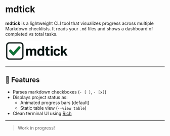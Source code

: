 # mdtick

**mdtick** is a lightweight CLI tool that visualizes progress across multiple Markdown checklists. It reads your `.md` files and shows a dashboard of completed vs total tasks.

<img src="assets/mdtick2.png" alt="mdtick logo" width="200"/>

---

## 🔧 Features

- Parses markdown checkboxes (`- [ ]`, `- [x]`)
- Displays project status as:
  - Animated progress bars (default)
  - Static table view (`--view table`)
- Clean terminal UI using [Rich](https://github.com/Textualize/rich)

---

> Work in progress!
